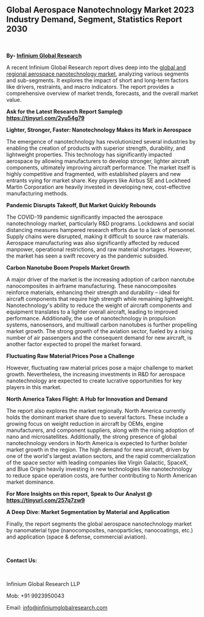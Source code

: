 <h2><strong>Global Aerospace Nanotechnology Market 2023 Industry Demand, Segment, Statistics Report 2030</strong></h2>
<p>&nbsp;</p>
<p><strong>By- </strong><a href="https://www.infiniumglobalresearch.com"><strong>Infinium Global Research</strong></a></p>
<p>A recent Infinium Global Research report dives deep into the <a href="https://www.infiniumglobalresearch.com/reports/global-aerospace-nanotechnology-market">global and regional aerospace nanotechnology market</a>, analyzing various segments and sub-segments. It explores the impact of short and long-term factors like drivers, restraints, and macro indicators. The report provides a comprehensive overview of market trends, forecasts, and the overall market value.</p>
<p><strong>Ask for the Latest Research Report Sample@ </strong><a href="https://tinyurl.com/2yu54g79"><strong>https://tinyurl.com/2yu54g79</strong></a></p>
<p><strong>Lighter, Stronger, Faster: Nanotechnology Makes its Mark in Aerospace</strong></p>
<p>The emergence of nanotechnology has revolutionized several industries by enabling the creation of products with superior strength, durability, and lightweight properties. This technology has significantly impacted aerospace by allowing manufacturers to develop stronger, lighter aircraft components, ultimately improving aircraft performance. The market itself is highly competitive and fragmented, with established players and new entrants vying for market share. Key players like Airbus SE and Lockheed Martin Corporation are heavily invested in developing new, cost-effective manufacturing methods.</p>
<p><strong>Pandemic Disrupts Takeoff, But Market Quickly Rebounds</strong></p>
<p>The COVID-19 pandemic significantly impacted the aerospace nanotechnology market, particularly R&amp;D programs. Lockdowns and social distancing measures hampered research efforts due to a lack of personnel. Supply chains were disrupted, making it difficult to source raw materials. Aerospace manufacturing was also significantly affected by reduced manpower, operational restrictions, and raw material shortages. However, the market has seen a swift recovery as the pandemic subsided.</p>
<p><strong>Carbon Nanotube Boom Propels Market Growth</strong></p>
<p>A major driver of the market is the increasing adoption of carbon nanotube nanocomposites in airframe manufacturing. These nanocomposites reinforce materials, enhancing their strength and durability &ndash; ideal for aircraft components that require high strength while remaining lightweight. Nanotechnology's ability to reduce the weight of aircraft components and equipment translates to a lighter overall aircraft, leading to improved performance. Additionally, the use of nanotechnology in propulsion systems, nanosensors, and multiwall carbon nanotubes is further propelling market growth. The strong growth of the aviation sector, fueled by a rising number of air passengers and the consequent demand for new aircraft, is another factor expected to propel the market forward.</p>
<p><strong>Fluctuating Raw Material Prices Pose a Challenge</strong></p>
<p>However, fluctuating raw material prices pose a major challenge to market growth. Nevertheless, the increasing investments in R&amp;D for aerospace nanotechnology are expected to create lucrative opportunities for key players in this market.</p>
<p><strong>North America Takes Flight: A Hub for Innovation and Demand</strong></p>
<p>The report also explores the market regionally. North America currently holds the dominant market share due to several factors. These include a growing focus on weight reduction in aircraft by OEMs, engine manufacturers, and component suppliers, along with the rising adoption of nano and microsatellites. Additionally, the strong presence of global nanotechnology vendors in North America is expected to further bolster market growth in the region. The high demand for new aircraft, driven by one of the world's largest aviation sectors, and the rapid commercialization of the space sector with leading companies like Virgin Galactic, SpaceX, and Blue Origin heavily investing in new technologies like nanotechnology to reduce space operation costs, are further contributing to North American market dominance.</p>
<p><strong>For More Insights on this report, Speak to Our Analyst @ </strong><a href="https://tinyurl.com/257q7zw9"><strong>https://tinyurl.com/257q7zw9</strong></a></p>
<p><strong>A Deep Dive: Market Segmentation by Material and Application</strong></p>
<p>Finally, the report segments the global aerospace nanotechnology market by nanomaterial type (nanocomposites, nanoparticles, nanocoatings, etc.) and application (space &amp; defense, commercial aviation).</p>
<p>&nbsp;</p>
<p><strong>Contact Us:</strong></p>
<p>&nbsp;</p>
<p>Infinium Global Research LLP</p>
<p>Mob: +91 9923950043</p>
<p>Email: <a href="mailto:info@infiniumglobalresearch.com">info@infiniumglobalresearch.com</a></p>